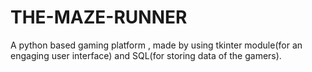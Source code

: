# THE-MAZE-RUNNER
A python based gaming platform , made by using tkinter module(for an engaging user interface) and SQL(for storing data of the gamers).
